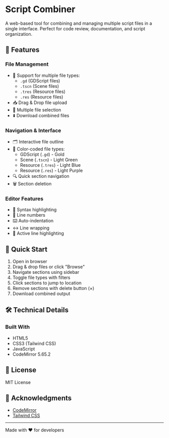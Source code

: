 # Script Combiner

A web-based tool for combining and managing multiple script files in a single interface. Perfect for code review, documentation, and script organization.

## 🌟 Features

### File Management
- 📁 Support for multiple file types:
  - `.gd` (GDScript files)
  - `.tscn` (Scene files)
  - `.tres` (Resource files)
  - `.res` (Resource files)
- 📥 Drag & Drop file upload
- 📎 Multiple file selection
- ⬇️ Download combined files

### Navigation & Interface
- 🗂️ Interactive file outline
- 🎨 Color-coded file types:
  - GDScript (`.gd`) - Gold
  - Scene (`.tscn`) - Light Green
  - Resource (`.tres`) - Light Blue
  - Resource (`.res`) - Light Purple
- 🔍 Quick section navigation
- 🗑️ Section deletion

### Editor Features
- 🎨 Syntax highlighting
- 📏 Line numbers
- ⌨️ Auto-indentation
- ↔️ Line wrapping
- 🎯 Active line highlighting

## 🚀 Quick Start

1. Open in browser
2. Drag & drop files or click "Browse"
3. Navigate sections using sidebar
4. Toggle file types with filters
5. Click sections to jump to location
6. Remove sections with delete button (×)
7. Download combined output

## 🛠️ Technical Details

### Built With
- HTML5
- CSS3 (Tailwind CSS)
- JavaScript
- CodeMirror 5.65.2

## 📜 License
MIT License

## 🙏 Acknowledgments
- [CodeMirror](https://codemirror.net/)
- [Tailwind CSS](https://tailwindcss.com/)

---

Made with ❤️ for developers